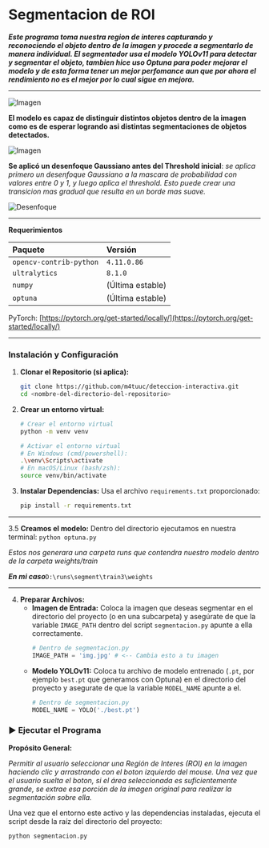 # Segmentacion de ROI 

***Este programa toma nuestra region de interes capturando y reconociendo el objeto dentro de la imagen y procede a segmentarlo de manera individual.
   El segmentador usa el modelo YOLOv11 para detectar y segmentar el objeto, tambien hice uso Optuna para poder mejorar el modelo y de esta forma tener un mejor perfomance aun que por ahora el rendimiento no es el mejor por lo cual sigue en mejora.***

---

![Imagen](https://i.imgur.com/7k5D5Mo.png)


**El modelo es capaz de distinguir distintos objetos dentro de la imagen como es de esperar logrando asi distintas segmentaciones de objetos detectados.**

![Imagen](https://i.imgur.com/RmpLQRs.png)

**Se aplicó un desenfoque Gaussiano antes del Threshold inicial**: *se 
aplica primero un desenfoque Gaussiano a la mascara de probabilidad con valores entre 0 y 1, y luego aplica el threshold. Esto puede crear una transicion mas gradual que resulta en un borde mas suave.*

![Desenfoque](https://i.imgur.com/nT6WuVg.png)

---
**Requerimientos**

| Paquete                 | Versión          | 
| :---------------------- | :--------------- |
| `opencv-contrib-python` | `4.11.0.86`    |
| `ultralytics`           | `8.1.0`        |
| `numpy`                 | (Última estable) |
| `optuna`                | (Última estable) |

PyTorch: [https://pytorch.org/get-started/locally/](https://pytorch.org/get-started/locally/)

---

### Instalación y Configuración

1.  **Clonar el Repositorio (si aplica):**
    ```bash
    git clone https://github.com/m4tuuc/deteccion-interactiva.git
    cd <nombre-del-directorio-del-repositorio>
    ```

2.  **Crear un entorno virtual:**
    ```bash
    # Crear el entorno virtual
    python -m venv venv

    # Activar el entorno virtual
    # En Windows (cmd/powershell):
    .\venv\Scripts\activate
    # En macOS/Linux (bash/zsh):
    source venv/bin/activate
    ```
    
3.  **Instalar Dependencias:**
    Usa el archivo `requirements.txt` proporcionado:
    ```bash
    pip install -r requirements.txt
    ```


---  

3.5 **Creamos el modelo:**
    Dentro del directorio ejecutamos en nuestra terminal: 
    ```
    python optuna.py  
    ```
    
  *Estos nos generara una carpeta runs que contendra nuestro modelo dentro de la carpeta weights/train*

***En mi caso***`D:\runs\segment\train3\weights`
  
---
    
4.  **Preparar Archivos:**
    *   **Imagen de Entrada:** Coloca la imagen que deseas segmentar en el directorio del proyecto (o en una subcarpeta) y asegúrate de que la variable `IMAGE_PATH` dentro del script `segmentacion.py` apunte a ella correctamente.
        ```python
        # Dentro de segmentacion.py
        IMAGE_PATH = 'img.jpg' # <-- Cambia esto a tu imagen
        ```
    *   **Modelo YOLOv11:** Coloca tu archivo de modelo entrenado (`.pt`, por ejemplo `best.pt` que generamos con Optuna) en el directorio del proyecto y asegurate de que la variable `MODEL_NAME` apunte a el.
        ```python
        # Dentro de segmentacion.py
        MODEL_NAME = YOLO('./best.pt')
        ```

### ▶️ Ejecutar el Programa
**Propósito General:**

*Permitir al usuario seleccionar una Región de Interes (ROI) en la imagen haciendo clic y arrastrando con el boton izquierdo del mouse.
Una vez que el usuario suelta el boton, si el área seleccionada es suficientemente grande, se extrae esa porción de la imagen original para realizar la segmentación sobre ella.*


Una vez que el entorno este activo y las dependencias instaladas, ejecuta el script desde la raíz del directorio del proyecto:

```bash
python segmentacion.py

